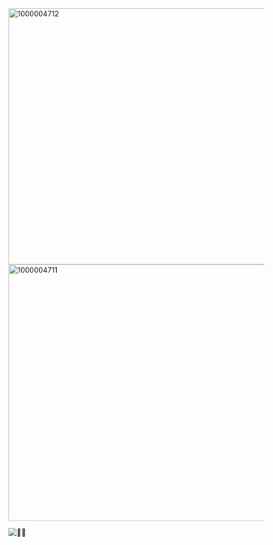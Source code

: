 <img width="1006" height="504" alt="1000004712" src="https://github.com/user-attachments/assets/4f3a0561-074f-4cd3-a3a4-a986fd56e3dd" />
<img width="1006" height="504" alt="1000004711" src="https://github.com/user-attachments/assets/cc2b9bcb-a5e0-4051-9e10-719a83808c2c" />

 
![🎰👻](https://komarev.com/ghpvc/?username=GAMBLEGHOST&color=FFDEF4&style=flat&label=🎰👻)



